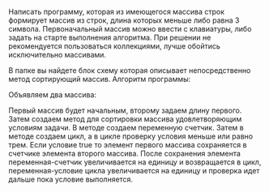 Написать программу, которая из имеющегося массива строк формирует массив из строк, длина которых меньше либо равна 3 символа. Первоначальный массив можно ввести с клавиатуры, либо задать на старте выполнения алгоритма. При решении не рекомендуется пользоваться коллекциями, лучше обойтись исключительно массивами.

В папке вы найдете блок схему которая описывает непосредственно метод сортирующий массив.
Алгоритм программы:

Объявляем два массива:

Первый массив будет начальным, второму задаем длину первого. Затем создаем метод для сортировки массива удовлетворяющим условиям задачи. В методе создаем переменную счетчик. Затем в методе создаем цикл, а в цикле проверку условия меньше или равно трем. Если условие true то элемент первого массива сохраняется в счетчике элемента второго массива. После сохранения элемента переменная-счетчик увеличивается на единицу и возвращается в цикл, переменная-условие цикла увеличивается на единицу и проверка идет дальше пока условие выполняется.
